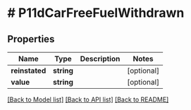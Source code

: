 # # P11dCarFreeFuelWithdrawn

## Properties

Name | Type | Description | Notes
------------ | ------------- | ------------- | -------------
**reinstated** | **string** |  | [optional]
**value** | **string** |  | [optional]

[[Back to Model list]](../../README.md#models) [[Back to API list]](../../README.md#endpoints) [[Back to README]](../../README.md)
